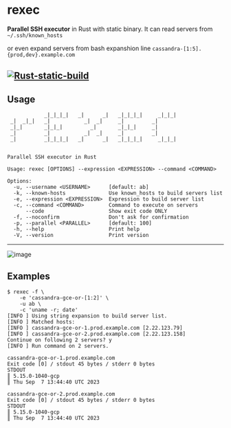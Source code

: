 # rexec
**Parallel SSH executor** in Rust with static binary. It can read servers from `~/.ssh/known_hosts`

or even expand servers from bash expanshion line `cassandra-[1:5].{prod,dev}.example.com`

[![Rust-static-build](https://github.com/house-of-vanity/rexec/actions/workflows/release.yml/badge.svg)](https://github.com/house-of-vanity/rexec/actions/workflows/release.yml)
---

## Usage
```shell                                                    
            _|_|_|_|   _|      _|   _|_|_|_|     _|_|_|  
 _|  _|_|   _|           _|  _|     _|         _|        
 _|_|       _|_|_|         _|       _|_|_|     _|        
 _|         _|           _|  _|     _|         _|        
 _|         _|_|_|_|   _|      _|   _|_|_|_|     _|_|_|  
                                                        

Parallel SSH executor in Rust

Usage: rexec [OPTIONS] --expression <EXPRESSION> --command <COMMAND>

Options:
  -u, --username <USERNAME>      [default: ab]
  -k, --known-hosts              Use known_hosts to build servers list
  -e, --expression <EXPRESSION>  Expression to build server list
  -c, --command <COMMAND>        Command to execute on servers
      --code                     Show exit code ONLY
  -f, --noconfirm                Don't ask for confirmation
  -p, --parallel <PARALLEL>      [default: 100]
  -h, --help                     Print help
  -V, --version                  Print version
```
---

![image](https://github.com/house-of-vanity/rexec/assets/4666566/4c52915d-2bc1-46b9-9833-b0d7c0527f2d)


## Examples
```shell
$ rexec -f \
    -e 'cassandra-gce-or-[1:2]' \
    -u ab \
    -c 'uname -r; date'
[INFO ] Using string expansion to build server list.
[INFO ] Matched hosts:
[INFO ] cassandra-gce-or-1.prod.example.com [2.22.123.79]
[INFO ] cassandra-gce-or-2.prod.example.com [2.22.123.158]
Continue on following 2 servers? y
[INFO ] Run command on 2 servers.

cassandra-gce-or-1.prod.example.com
Exit code [0] / stdout 45 bytes / stderr 0 bytes
STDOUT
║ 5.15.0-1040-gcp
║ Thu Sep  7 13:44:40 UTC 2023

cassandra-gce-or-2.prod.example.com
Exit code [0] / stdout 45 bytes / stderr 0 bytes
STDOUT
║ 5.15.0-1040-gcp
║ Thu Sep  7 13:44:40 UTC 2023
```
